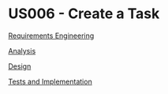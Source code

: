 # US006 - Create a Task

[Requirements Engineering](01.requirements-engineering/US006-requirements.md)

[Analysis](02.analysis/US006-analysis.md)

[Design](03.design/US006-design.md)

[Tests and Implementation](04.tests-and-implementation/US006-tests-and-implementation.md)